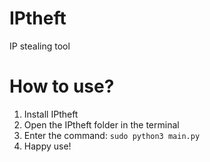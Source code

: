 # IPtheft
IP stealing tool
# How to use?
1. Install IPtheft
2. Open the IPtheft folder in the terminal
3. Enter the command: ```sudo python3 main.py```
4. Happy use!
